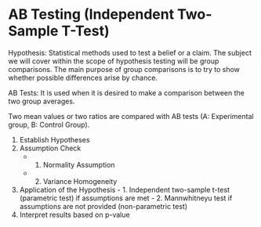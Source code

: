 # AB Testing (Independent Two-Sample T-Test)

Hypothesis: Statistical methods used to test a belief or a claim. The subject we will cover within the scope of hypothesis testing will be group comparisons.
The main purpose of group comparisons is to try to show whether possible differences arise by chance.

AB Tests: It is used when it is desired to make a comparison between the two group averages. 

Two mean values or two ratios are compared with AB tests (A: Experimental group, B: Control Group).

1. Establish Hypotheses
2. Assumption Check
    - 1. Normality Assumption
    - 2. Variance Homogeneity
  3. Application of the Hypothesis
    - 1. Independent two-sample t-test (parametric test) if assumptions are met
    - 2. Mannwhitneyu test if assumptions are not provided (non-parametric test)
  4. Interpret results based on p-value
